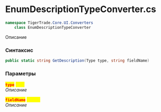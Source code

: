 
# EnumDescriptionTypeConverter.cs
```csharp
namespace TigerTrade.Core.UI.Converters  
    class EnumDescriptionTypeConverter
```

Описание

### Синтаксис
```csharp
public static string GetDescription(Type type, string fieldName)
```

### Параметры  
<mark style="color:red;">**`type`**</mark> <mark style="color:yellow;">`Type`</mark>  
 *Описание*  
  
<mark style="color:red;">**`fieldName`**</mark> <mark style="color:yellow;">`string`</mark>  
 *Описание*  
  

                    
                    
